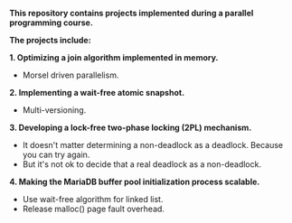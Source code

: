 **This repository contains projects implemented during a parallel programming course.**

**The projects include:**

**1. Optimizing a join algorithm implemented in memory.**
- Morsel driven parallelism.

**2. Implementing a wait-free atomic snapshot.**
- Multi-versioning.

**3. Developing a lock-free two-phase locking (2PL) mechanism.**
- It doesn't matter determining a non-deadlock as a deadlock. Because you can try again.
- But it's not ok to decide that a real deadlock as a non-deadlock.

**4. Making the MariaDB buffer pool initialization process scalable.**
- Use wait-free algorithm for linked list.
- Release malloc() page fault overhead.
